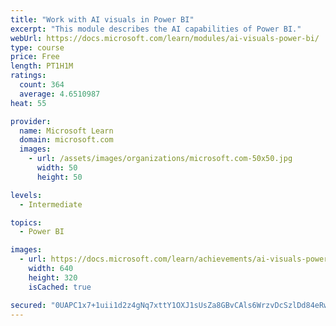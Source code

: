 ```yaml
---
title: "Work with AI visuals in Power BI"
excerpt: "This module describes the AI capabilities of Power BI."
webUrl: https://docs.microsoft.com/learn/modules/ai-visuals-power-bi/
type: course
price: Free
length: PT1H1M
ratings:
  count: 364
  average: 4.6510987
heat: 55

provider:
  name: Microsoft Learn
  domain: microsoft.com
  images:
    - url: /assets/images/organizations/microsoft.com-50x50.jpg
      width: 50
      height: 50

levels:
  - Intermediate

topics:
  - Power BI

images:
  - url: https://docs.microsoft.com/learn/achievements/ai-visuals-power-bi-social.png
    width: 640
    height: 320
    isCached: true

secured: "0UAPC1x7+1uii1d2z4gNq7xttY1OXJ1sUsZa8GBvCAls6WrzvDcSzlDd84eRwprfcgi4TRk5RP1qfXJ//d9PCAdB74aEQauxMmDA19xGGWGndS0/gVxPSLJsW5qSExSgpBJi3S7kvX54d5rg5d7S7GwiW6jDSJorycy4RR4e3jSdSoXVJZJT+C4MOReXfnIbkp1Da0u+pfsPO2v8rRkmTXgik/5Z4cxDc+txBcwEdcvVM6dkBvxWXXwyE7hBYRgpB4IelPgHYFeSZaxY2ewZSMXAQh0i3tz7a6mptcOjluywnXV0Mv5Q/OZXmDhpk/ABjIGFivZBTsf1nQWiRMbsZ6sF5tDmZ0ngwbnfqjZK7/Af2VOzAeIoEEnq/SrH6ABjiQa2myzDuA9/SR+AKQVjUjxikwtepOkMTdyhofGTW0E=;Rw2S6b1veOB0lgK7i0Mq4w=="
---
```



